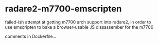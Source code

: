 radare2-m7700-emscripten
======

failed-ish attempt at getting m7700 arch support into radare2, in order to use emscripten to bake a browser-usable JS dissassember for the m7700

comments in Dockerfile...